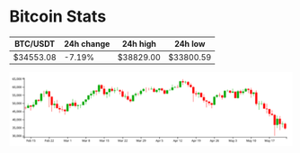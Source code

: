# Bitcoin Stats

BTC/USDT|24h change|24h high|24h low|
|---|---|---|---|
|$34553.08|-7.19%|$38829.00|$33800.59|

<img src="./chart.svg">
